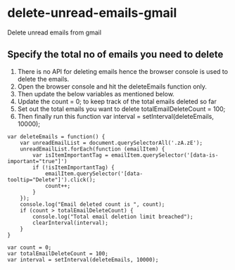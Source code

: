 # delete-unread-emails-gmail
Delete unread emails from gmail

## Specify the total no of emails you need to delete
1. There is no API for deleting emails hence the browser console is used to delete the emails.
2. Open the browser console and hit the deleteEmails function only.
3. Then update the below variables as mentioned below.
4. Update the count = 0; to keep track of the total emails deleted so far
5. Set out the total emails you want to delete totalEmailDeleteCount = 100;
6. Then finally run this function var interval = setInterval(deleteEmails, 10000);

```
var deleteEmails = function() {
    var unreadEmailList = document.querySelectorAll('.zA.zE');
    unreadEmailList.forEach(function (emailItem) {
        var isItemImportantTag = emailItem.querySelector('[data-is-important="true"]')
        if (!isItemImportantTag) {
            emailItem.querySelector('[data-tooltip="Delete"]').click();
            count++;
        }
    });
    console.log("Email deleted count is ", count);
    if (count > totalEmailDeleteCount) {
        console.log("Total email deletion limit breached");
        clearInterval(interval);
    }
}

var count = 0;
var totalEmailDeleteCount = 100;
var interval = setInterval(deleteEmails, 10000);

```
